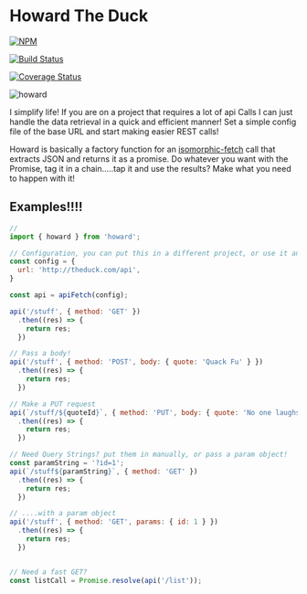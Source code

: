 # Howard The Duck

[![NPM](https://nodei.co/npm/howard.png?compact=true)](https://nodei.co/npm/howard/)

[![Build Status](https://travis-ci.org/samrocksc/howard.svg?branch=master)](https://travis-ci.org/samrocksc/howard)

[![Coverage Status](https://coveralls.io/repos/github/samrocksc/howard/badge.svg?branch=master)](https://coveralls.io/github/samrocksc/howard?branch=master)

![howard](howard.png)

I simplify life!  If you are on a project that requires a lot of api Calls I can just handle the data retrieval in a quick and efficient manner!  Set a simple config file of the base URL and start making easier REST calls!

Howard is basically a factory function for an [isomorphic-fetch](https://github.com/matthew-andrews/isomorphic-fetch) call that extracts JSON and returns it as a promise.  Do whatever you want with the Promise, tag it in a chain.....tap it and use the results?  Make what you need to happen with it!

## Examples!!!!
```javascript
//
import { howard } from 'howard';

// Configuration, you can put this in a different project, or use it anywhere on your front end.
const config = {
  url: 'http://theduck.com/api',
}

const api = apiFetch(config);

api('/stuff', { method: 'GET' })
  .then((res) => {
    return res;
  })

// Pass a body!
api('/stuff', { method: 'POST', body: { quote: 'Quack Fu' } })
  .then((res) => {
    return res;
  })

// Make a PUT request
api(`/stuff/${quoteId}`, { method: 'PUT', body: { quote: 'No one laughs at a master of Quack Fu' } })
  .then((res) => {
    return res;
  })

// Need Query Strings? put them in manually, or pass a param object!
const paramString = '?id=1';
api(`/stuff${paramString}`, { method: 'GET' })
  .then((res) => {
    return res;
  })

// ....with a param object
api('/stuff', { method: 'GET', params: { id: 1 } })
  .then((res) => {
    return res;
  })


// Need a fast GET?
const listCall = Promise.resolve(api('/list'));
```
